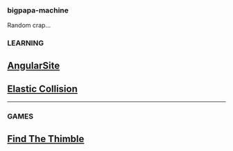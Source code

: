 ### bigpapa-machine
Random crap...

### LEARNING
## [AngularSite](https://mgm-source.github.io/bigpapa-machine/ChangingStateapp)
## [Elastic Collision](https://mgm-source.github.io/bigpapa-machine/collision)
------------------------------------------------------------------------------------------------
### GAMES
## [Find The Thimble](https://mgm-source.github.io/bigpapa-machine/findthetimble)
